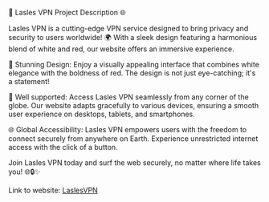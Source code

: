 🚀 Lasles VPN Project Description 🌐

Lasles VPN is a cutting-edge VPN service designed to bring privacy and security to users worldwide! 🌍 With a sleek design featuring a harmonious blend of white and red, our website offers an immersive experience.

🎨 Stunning Design:
Enjoy a visually appealing interface that combines white elegance with the boldness of red. The design is not just eye-catching; it's a statement!

📱 Well supported:
Access Lasles VPN seamlessly from any corner of the globe. Our website adapts gracefully to various devices, ensuring a smooth user experience on desktops, tablets, and smartphones.

🌐 Global Accessibility:
Lasles VPN empowers users with the freedom to connect securely from anywhere on Earth. Experience unrestricted internet access with the click of a button.

Join Lasles VPN today and surf the web securely, no matter where life takes you! 🌐🔒✨

Link to website: [LaslesVPN](https://lasles-vpne.vercel.app)
